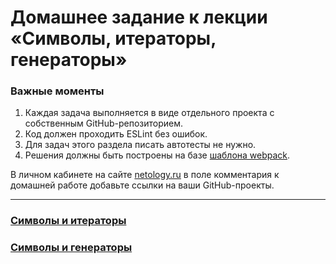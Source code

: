 # Домашнее задание к лекции «Символы, итераторы, генераторы»

### **Важные моменты** 

1. Каждая задача выполняется в виде отдельного проекта с собственным GitHub-репозиторием.
2. Код должен проходить ESLint без ошибок.
3. Для задач этого раздела писать автотесты не нужно.
4. Решения должны быть построены на базе [шаблона webpack](/ci-template).

В личном кабинете на сайте [netology.ru](http://netology.ru/) в поле комментария к домашней работе добавьте ссылки на ваши GitHub-проекты.

---
### [Символы и итераторы](https://github.com/Pavka16/Symbols-and-iterators)
### [Символы и генераторы](https://github.com/Pavka16/Symbols-and-generators)


